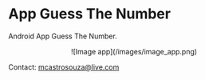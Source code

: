 # App Guess The Number
Android App Guess The Number.

<p align="center">
![Image app](/images/image_app.png)
</p>

Contact: mcastrosouza@live.com
